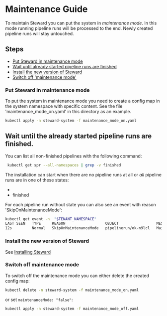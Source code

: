 # Maintenance Guide

To maintain Steward you can put the system in _maintenance mode_.
In this mode running pipeline runs will be processed to the end.
Newly created pipeline runs will stay untouched.

## Steps

- [Put Steward in maintenance mode](#put-steward-in-maintenance-mode)
- [Wait until already started pipeline runs are finished](#wait-until-already-started-pipeline-runs-are-finished)
- [Install the new version of Steward](#install-the-new-version-of-steward)
- [Switch off 'maintenance mode'](#switch-off-maintenance-mode)


### Put Steward in maintenance mode

To put the system in maintenance mode you need to create a config map in the system namespace with specific content.
See the file 'maintenance_mode_on.yaml' in this directory as an example.

```bash
kubectl apply -n steward-system -f maintenance_mode_on.yaml
```

## Wait until the already started pipeline runs are finished.

You can list all non-finished pipelines with the following command:

```bash
 kubectl get spr --all-namespaces | grep -v finished
 ```

The installation can start when there are no pipeline runs at all or _all_ pipeline runs are in one of these states:

- <blank>
- finished

For each pipeline run without state you can also see an event with reason 'SkipOnMaintenanceMode':

```bash
kubectl get event -n  "$TENANT_NAMESPACE"
LAST SEEN   TYPE     REASON                  OBJECT                 MESSAGE
12s         Normal   SkipOnMaintenanceMode   pipelinerun/ok-n9lcl   Maintenance mode skip
```

### Install the new version of Steward

See [Installing Steward](../install/README.md)

### Switch off maintenance mode

To switch off the maintenance mode you can either delete the created config map:

```bash
kubectl delete -n steward-system -f maintenance_mode_on.yaml
```

or set `maintenanceMode: "false"`:

```bash
kubectl apply -n steward-system -f maintenance_mode_off.yaml
```
